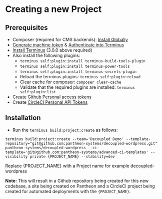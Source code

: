 # Creating a new Project

## Prerequisites
- Composer (required for CMS backends): [Install Globally](https://getcomposer.org/download/)
- [Generate machine token](https://pantheon.io/docs/machine-tokens#create-a-machine-token) & [Authenticate into Terminus](https://pantheon.io/docs/machine-tokens#authenticate-into-terminus)
- [Install Terminus](https://pantheon.io/docs/terminus/install) (3.0.0 above required)
- Also install the following plugins:
  - `terminus self:plugin:install terminus-build-tools-plugin`
  - `terminus self:plugin:install terminus-power-tools`
  - `terminus self:plugin:install terminus-secrets-plugin`
  - Reload the terminus plugins: `terminus self:plugin:reload`
  - Clear cache for composer: `composer clear-cache`
  - Validate that the required plugins are installed: `terminus self:plugin:list`
- Create [Github Personal access tokens](https://github.com/settings/tokens)
- Create [CircleCI Personal API Tokens](https://app.circleci.com/settings/user/tokens)

## Installation
- Run the `terminus build:project:create` as follows:
```
terminus build:project:create --team='Decoupled Demo' --template-repository="git@github.com:pantheon-systems/decoupled-wordpress.git" pantheon-systems/decoupled-wordpress --ci-template='git@github.com:pantheon-systems/advanced-ci-templates' --visibility private {PROJECT_NAME} --stability=dev
```
Replace {PROJECT_NAME} with a Project name for example decoupled-wordpress

**Note:** This will result in a Github repository being created for this new codebase, a site being created on Pantheon and a CircleCI project being created for automated deployments with the `{PROJECT_NAME}`.